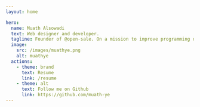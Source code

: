 ```yaml
---
layout: home

hero:
  name: Muath Alsowadi
  text: Web designer and developer.
  tagline: Founder of @open-sale. On a mission to improve programming quality.
  image:
    src: /images/muathye.png
    alt: muathye
  actions:
    - theme: brand
      text: Resume
      link: /resume
    - theme: alt
      text: Follow me on Github
      link: https://github.com/muath-ye
---
```

